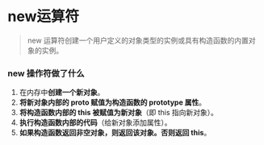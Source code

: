 # new运算符

> new 运算符创建一个用户定义的对象类型的实例或具有构造函数的内置对象的实例。

### new 操作符做了什么
1. 在内存中**创建一个新对象**。
2. **将新对象内部的 __proto__ 赋值为构造函数的 prototype 属性**。
3. **将构造函数内部的 this 被赋值为新对象**（即 this 指向新对象）。
4. **执行构造函数内部的代码**（给新对象添加属性）。
5. **如果构造函数返回非空对象，则返回该对象。否则返回 this**。

